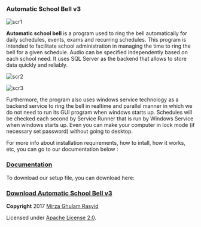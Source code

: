 ### Automatic School Bell v3

![scr1](https://raw.githubusercontent.com/mirzaevolution/Automatic-School-Bell/master/ScreenShots/1.PNG)

**Automatic school bell** is a program used to ring the bell automatically for daily schedules, events, exams and recurring schedules. This program is intended to facilitate school administration in managing the time to ring the bell for a given schedule. Audio can be specified independently based on each school need. It uses SQL Server as the backend that allows to store data quickly and reliably. 

![scr2](https://raw.githubusercontent.com/mirzaevolution/Automatic-School-Bell/master/ScreenShots/7.PNG)

![scr3](https://raw.githubusercontent.com/mirzaevolution/Automatic-School-Bell/master/ScreenShots/2.PNG)

Furthermore, the program also uses windows service technology as a backend service to ring the bell in realtime and parallel manner in which we do not need to run its GUI program when windows starts up. Schedules will be checked each second by Service Runner that is run by Windows Service when windows starts up. Even you can make your computer in lock mode (if necessary set password) without going to desktop. 

For more info about installation requirements, how to intall, how it works, etc, you can go to our documentation below :

### [Documentation](https://github.com/mirzaevolution/Automatic-School-Bell/wiki)


To download our setup file, you can download here:

### [Download Automatic School Bell v3](https://drive.google.com/file/d/1DsCI2tSH0a0RGvLoQCAHMOEQg7rToYCy/view?usp=sharing)


**Copyright** 2017 [Mirza Ghulam Rasyid](https://twitter.com/mirzaevolution)

Licensed under [Apache License 2.0](https://github.com/mirzaevolution/Automatic-School-Bell/blob/master/LICENSE).


